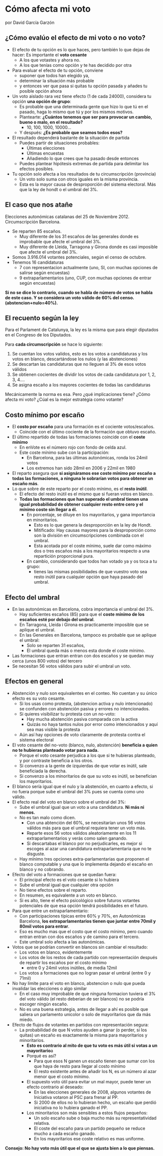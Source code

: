 <meta charset="utf-8" />

Cómo afecta mi voto
===================
por David García Garzón

¿Cómo evalúo el efecto de mi voto o no voto?
--------------------------------------------

- El efecto de tu opción es lo que haces, pero también lo que dejas de hacer: Es importante el **voto cesante**
	- A los que votastes y ahora no.
	- A los que tenías como opción y te has decidido por otra
- Para evaluar el efecto de tu opción, conviene
	- suponer que todos han elegido ya,
	- determinar la situación más probable
	- y entonces ver que pasa si quitas tu opción pasada y añades tu posible opción ahora
- Un voto aislado rara vez tiene efecto (1 de cada 24000), considera tu opción **una opción de grupo**:
	- Es probable que una determinada gente que hizo lo que tú en el pasado, haga lo mismo que tú y por los mismos motivos.
	- Plantearte: **¿Cuántos tenemos que ser para provocar un cambio, bueno o malo, en el resultado?**
		- 10, 100, 1000, 10000...
	- Y después: **¿Es probable que seamos todos esos?**
- El resultado dependerá bastante de la situación de partida
	- Puedes partir de situaciones probables:
		- Últimas elecciones
		- Últimas encuestas
		- Añadiendo lo que crees que ha pasado desde entonces
	- Puedes plantear hipótesis extremas de partida para delimitar los efectos posibles.
- Tu opción solo afecta a los resultados de tu circumscripción (província)
	- Un voto solo suma con otros iguales en la misma província.
	- Esta es la mayor causa de desproporción del sistema electoral. Más que la ley de hondt o el umbral del 3%.


El caso que nos atañe
---------------------

Elecciones autonómicas catalanas del 25 de Noviembre 2012. Circumscripción Barcelona.

- Se reparten 85 escaños.
	- Muy diferente de los 31 escaños de las generales donde es improbable que afecte el umbral del 3%.
	- Muy diferente de Lleida, Tarragona y Girona donde es casi imposible que afecte el umbral del 3%.
- Somos 3.916.014 votantes potenciales, según el censo de octubre.
- Tenemos 16 candidaturas
	- 7 con representacion actualmente (uno, SI, con muchas opciones de salirse según encuestas)
	- 9 extraparlamentarios (uno, CUP, con muchas opciones de entrar según encuestas)

**Si no se dice lo contrario, cuando se habla de número de votos se habla de este caso.
Y se considera un voto válido de 60% del censo. (abstencion+nulo=40%).**

El recuento según la ley
------------------------

Para el Parlament de Catalunya, la ley es la misma que
para elegir diputados en el Congreso de los Diputados.

Para **cada circumscripción** se hace lo siguiente:

1. Se cuentan los votos validos, esto es los votos a candidaturas y los votos en blanco, descartándose los nulos (y las abstenciones)
1. Se descartan las candidaturas que no lleguen al 3% de esos votos válidos
1. Se obtienen cocientes de dividir los votos de cada candidatura por 1, 2, 3, 4....
1. Se asigna escaño a los mayores cocientes de todas las candidaturas


Mecánicamente la norma es esa.
Pero ¿qué implicaciones tiene?
¿Cómo afecta mi voto?
¿Cúal es la mejor estratégia como votante?

Costo mínimo por escaño
-----------------------

- El **costo por escaño** para una formación es el cociente votos/escaños.
	- Coincide con el último cociente de la formación que obtuvo escaño.
- El último repartido de todas las formaciones coincide con el **coste mínimo**
	- En enVote es el número rojo con fondo de celda azul.
	- Este coste mínimo sube con la participación:
		- En Barcelona, para las últimas autonómicas, ronda los 24mil votos
		- Los extremos han sido 28mil en 2006 y 22mil en 1980
- El reparto asegura que **si asignáramos ese coste mínimo por escaño a todas las formaciones,
  a ninguna le sobrarían votos para obtener un escaño más**.
- Lo que sobre de este reparto por el costo mínimo, es el **resto inútil**.
	- El efecto del resto inútil es el mismo que si fueran votos en blanco.
	- **Todas las formaciones que han superado el umbral tienen una igual probabilidad de obtener cualquier resto entre cero y el mínimo coste sin llegar a él.**
		- En porcentaje, se diluye en los mayoritarios, y gana importancia en minoritarios.
			- Esto es lo que genera la desproporción en la ley de Hondt.
			- Mitificado: Hay causas mayores para la desproporción como son la división en circumscripciones combinada con el umbral.
			- Esta acotada por el coste mínimo, suele dar como máximo dos o tres escaños más a los mayoritarios respecto a una repartición proporcional pura.
		- En cambio, considerando que todos han votado ya y os toca a tu grupo:
			- tienes las mismas posibilidades de que vuestro voto sea resto inútil para cualquier opción que haya pasado del umbral.

Efecto del umbral
-----------------

- En las autonómicas en Barcelona, cobra importancia el umbral del 3%.
	- Hay suficientes escaños (85) para que el **coste mínimo de los escaños esté por debajo del umbral**.
	- En Tarragona, Lleida i Girona es practicamente imposible que se aplique el umbral.
	- En las Generales en Barcelona, tampoco es probable que se aplique el umbral:
		- Solo se reparten 31 escaños,
		- El umbral queda más o menos esta donde el coste mínimo.
- Las formaciones que entran entran con dos escaños y se quedan muy cerca (unos 800 votos) del tercero
- Se necesitan 56 votos válidos para subir el umbral un voto.


Efectos en general
------------------

- Abstención y nulo son equivalentes en el conteo. No cuentan y su único efecto es su voto cesante.
	- Si los usas como protesta, (abstencion activa y nulo intencionado) se confunden con abstención pasiva y errores no intencionados.
	- Si quieres visibilizar tu protesta con un no-voto:
		- Hay mucha abstención pasiva comparada con la activa
		- Quizás no haya tantos nulos por error como intencionados y aquí sea mas visible la protesta
	- Aún así hay opciones de voto claramente de protesta contra el sistema electoral
- El voto cesante del no-voto (blanco, nulo, abstención) **beneficia a quien no te hubieras planteado votar para nada.**
	- Porque el voto cesante perjudica a los que si te hubieras planteado, y por contraste beneficia a los otros.
	- Si convenzo a la gente de izquierdas de que votar es inútil, sale beneficiada la derecha.
	- Si convenzo a los minoritarios de que su voto es inútil, se benefician los mayoritarios.
- El blanco sería igual que el nulo y la abstención, en cuanto a efecto, si no fuera porque sube el umbral del 3% pues se cuenta como uno válido.
- El efecto real del voto en blanco sobre el umbral del 3%:
	- Sube el umbral igual que un voto a una candidatura. **Ni más ni menos.**
	- No es tan malo como dicen.
		- Con una abtención del 60%, se necesitarían unos 56 votos válidos más para que el umbral requiera tener un voto más.
		- Reparte esos 56 votos válidos aleatoriamente en los 11 extraparlamentarios y verás como salen ganando.
		- Si descartabas el blanco por no perjudicarles, es mejor si escoges al azar una candidatura extraparlamentaria que no te disguste.
	- Hay mínimo tres opciones extra-parlamentarias que proponen el blanco computable y una que lo implementa dejando el escaño en blanco y no cobrando.
- Efecto del voto a formaciones que se quedan fuera:
	- El principal efecto es el voto cesante si lo hubiera
	- Sube el umbral igual que cualquier otra opción
	- No tiene efectos sobre el reparto.
	- En resumen, es equivalente a un voto en blanco.
	- Si es alto, tiene el efecto psicológico sobre futuros votantes potenciales de que esa opción tendrá posibilidades en el futuro.
- Para que entre un extraparlamentario:
	- Con participaciones típicas entre 60% y 70%, en Autonómicas Barcelona, **los extraparlamentarios tienen que juntar entre 70mil y 80mil votos para entrar**.
	- Eso es mucho mas que el costo que el costo mínimo, pero cuando entran entran con dos escaños y de camino para el tercero.
	- Este umbral solo afecta a las autonómicas.
- Votos que se podrían convertir en blancos sin cambiar el resultado:
	- Los votos en blanco, evidentemente
	- Los votos de los restos de cada partido con representación después de repartir los escaños por el costo mínimo
		- entre 0 y 24mil votos inútiles, de media 12mil
	- Los votos a formaciones que no logran pasar el umbral (entre 0 y 71mil)
- No hay limite para el voto en blanco, abstencion o nulo que pueda invalidar las elecciones o algo similar
	- En el caso muy improbable de que ninguna formacion tuviera el 3% del voto válido (el resto deberian de ser blancos) no se podría escoger ningún escaño.
	- No es una buena estrategia, antes de llegar a ahí es posible que saliera un parlamento unicolor o solo de mayoritarios que da más miedo.
- Efecto de flujos de votantes en partidos con representación segura:
	- La probabilidad de que N votos ayuden a ganar (o perder, si los quitas) un escaño es exactamente la misma para mayoritarios y minoritarios.
		- **Esto es contrario al mito de que tu voto es más útil si votas a un mayoritario**a
		- Porqué es así?
			- Para que esos N ganen un escaño tienen que sumar con los que haya de resto para llegar al costo mínimo
			- El resto existente antes de añadir los N, es un número al azar menor que el costo mínimo.
		- El supuesto voto útil para evitar un mal mayor, puede tener un efecto contrario al deseado:
			- En las elecciones generales de 2008, algunos votantes de Iniciativa votaron al PSC para frenar al PP.
			- Si 2000 de ellos no lo hubieran hecho, un escaño que perdió iniciativa no lo hubiera ganado el PP.
		- Los minoritarios son más sensibles a estos flujos pequeños:
			- Un solo escaño sube o baja mucho más su representatividad relativa.
			- El coste del escaño para un partido pequeño se reduce mucho a cada escaño ganado.
			- En los mayoritarios ese coste relativo es mas uniforme.

**Consejo: No hay voto más útil que el que se ajusta bien a lo que piensas.**



